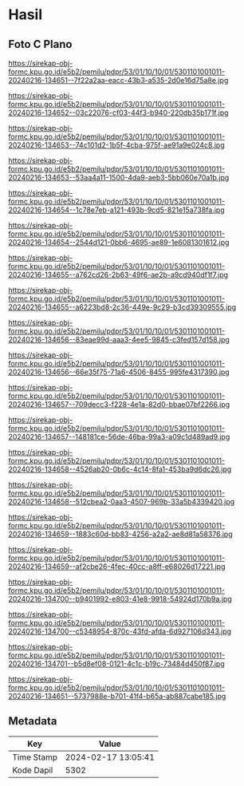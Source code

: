 # Hasil

## Foto C Plano

https://sirekap-obj-formc.kpu.go.id/e5b2/pemilu/pdpr/53/01/10/10/01/5301101001011-20240216-134651--7f22a2aa-eacc-43b3-a535-2d0e16d75a8e.jpg

https://sirekap-obj-formc.kpu.go.id/e5b2/pemilu/pdpr/53/01/10/10/01/5301101001011-20240216-134652--03c22076-cf03-44f3-b940-220db35b171f.jpg

https://sirekap-obj-formc.kpu.go.id/e5b2/pemilu/pdpr/53/01/10/10/01/5301101001011-20240216-134653--74c101d2-1b5f-4cba-975f-ae91a9e024c8.jpg

https://sirekap-obj-formc.kpu.go.id/e5b2/pemilu/pdpr/53/01/10/10/01/5301101001011-20240216-134653--53aa4a11-1500-4da9-aeb3-5bb060e70a1b.jpg

https://sirekap-obj-formc.kpu.go.id/e5b2/pemilu/pdpr/53/01/10/10/01/5301101001011-20240216-134654--1c78e7eb-a121-493b-9cd5-821e15a738fa.jpg

https://sirekap-obj-formc.kpu.go.id/e5b2/pemilu/pdpr/53/01/10/10/01/5301101001011-20240216-134654--2544d121-0bb6-4695-ae89-1e6081301612.jpg

https://sirekap-obj-formc.kpu.go.id/e5b2/pemilu/pdpr/53/01/10/10/01/5301101001011-20240216-134655--a762cd26-2b63-49f6-ae2b-a9cd940df1f7.jpg

https://sirekap-obj-formc.kpu.go.id/e5b2/pemilu/pdpr/53/01/10/10/01/5301101001011-20240216-134655--a6223bd8-2c36-449e-9c29-b3cd39309555.jpg

https://sirekap-obj-formc.kpu.go.id/e5b2/pemilu/pdpr/53/01/10/10/01/5301101001011-20240216-134656--83eae99d-aaa3-4ee5-9845-c3fed157d158.jpg

https://sirekap-obj-formc.kpu.go.id/e5b2/pemilu/pdpr/53/01/10/10/01/5301101001011-20240216-134656--66e35f75-71a6-4506-8455-995fe4317390.jpg

https://sirekap-obj-formc.kpu.go.id/e5b2/pemilu/pdpr/53/01/10/10/01/5301101001011-20240216-134657--709decc3-f228-4e1a-82d0-bbae07bf2266.jpg

https://sirekap-obj-formc.kpu.go.id/e5b2/pemilu/pdpr/53/01/10/10/01/5301101001011-20240216-134657--148181ce-56de-46ba-99a3-a09c1d489ad9.jpg

https://sirekap-obj-formc.kpu.go.id/e5b2/pemilu/pdpr/53/01/10/10/01/5301101001011-20240216-134658--4526ab20-0b6c-4c14-8fa1-453ba9d6dc26.jpg

https://sirekap-obj-formc.kpu.go.id/e5b2/pemilu/pdpr/53/01/10/10/01/5301101001011-20240216-134658--512cbea2-0aa3-4507-969b-33a5b4339420.jpg

https://sirekap-obj-formc.kpu.go.id/e5b2/pemilu/pdpr/53/01/10/10/01/5301101001011-20240216-134659--1883c60d-bb83-4256-a2a2-ae8d81a58376.jpg

https://sirekap-obj-formc.kpu.go.id/e5b2/pemilu/pdpr/53/01/10/10/01/5301101001011-20240216-134659--af2cbe26-4fec-40cc-a8ff-e68026d17221.jpg

https://sirekap-obj-formc.kpu.go.id/e5b2/pemilu/pdpr/53/01/10/10/01/5301101001011-20240216-134700--b9401992-e803-41e8-9918-54924d170b9a.jpg

https://sirekap-obj-formc.kpu.go.id/e5b2/pemilu/pdpr/53/01/10/10/01/5301101001011-20240216-134700--c5348954-870c-43fd-afda-6d927106d343.jpg

https://sirekap-obj-formc.kpu.go.id/e5b2/pemilu/pdpr/53/01/10/10/01/5301101001011-20240216-134701--b5d8ef08-0121-4c1c-b19c-73484d450f87.jpg

https://sirekap-obj-formc.kpu.go.id/e5b2/pemilu/pdpr/53/01/10/10/01/5301101001011-20240216-134651--5737988e-b701-41f4-b65a-ab887cabe185.jpg


## Metadata

| Key        | Value               |
| ---------- | ------------------- |
| Time Stamp | 2024-02-17 13:05:41 |
| Kode Dapil | 5302                |




